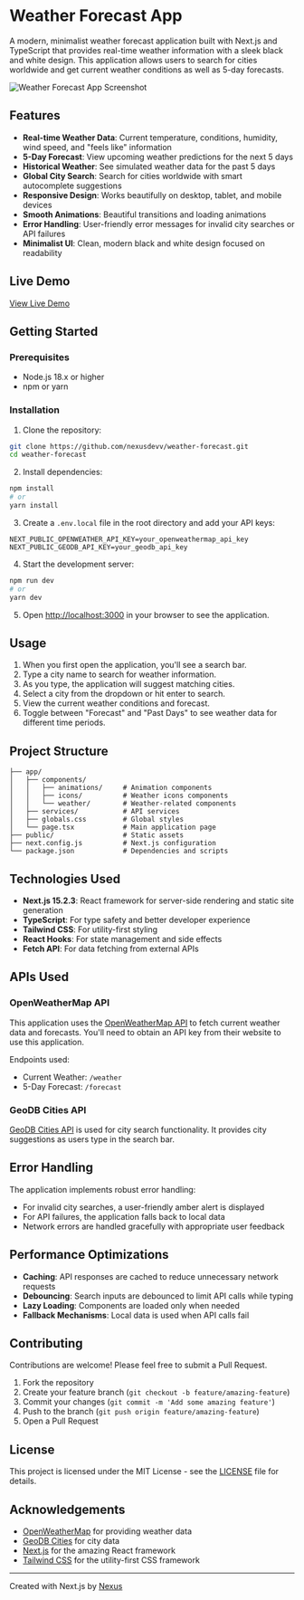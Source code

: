 # Weather Forecast App

A modern, minimalist weather forecast application built with Next.js and TypeScript that provides real-time weather information with a sleek black and white design. This application allows users to search for cities worldwide and get current weather conditions as well as 5-day forecasts.

![Weather Forecast App Screenshot](https://i.imgur.com/au6lBzG.png)

## Features

- **Real-time Weather Data**: Current temperature, conditions, humidity, wind speed, and "feels like" information
- **5-Day Forecast**: View upcoming weather predictions for the next 5 days
- **Historical Weather**: See simulated weather data for the past 5 days
- **Global City Search**: Search for cities worldwide with smart autocomplete suggestions
- **Responsive Design**: Works beautifully on desktop, tablet, and mobile devices
- **Smooth Animations**: Beautiful transitions and loading animations
- **Error Handling**: User-friendly error messages for invalid city searches or API failures
- **Minimalist UI**: Clean, modern black and white design focused on readability

## Live Demo

[View Live Demo](https://weatherforecastpro.vercel.app)

## Getting Started

### Prerequisites

- Node.js 18.x or higher
- npm or yarn

### Installation

1. Clone the repository:

```bash
git clone https://github.com/nexusdevv/weather-forecast.git
cd weather-forecast
```

2. Install dependencies:

```bash
npm install
# or
yarn install
```

3. Create a `.env.local` file in the root directory and add your API keys:

```
NEXT_PUBLIC_OPENWEATHER_API_KEY=your_openweathermap_api_key
NEXT_PUBLIC_GEODB_API_KEY=your_geodb_api_key
```

4. Start the development server:

```bash
npm run dev
# or
yarn dev
```

5. Open [http://localhost:3000](http://localhost:3000) in your browser to see the application.

## Usage

1. When you first open the application, you'll see a search bar.
2. Type a city name to search for weather information.
3. As you type, the application will suggest matching cities.
4. Select a city from the dropdown or hit enter to search.
5. View the current weather conditions and forecast.
6. Toggle between "Forecast" and "Past Days" to see weather data for different time periods.

## Project Structure

```
├── app/
│   ├── components/
│   │   ├── animations/     # Animation components
│   │   ├── icons/          # Weather icons components
│   │   └── weather/        # Weather-related components
│   ├── services/           # API services
│   ├── globals.css         # Global styles
│   └── page.tsx            # Main application page
├── public/                 # Static assets
├── next.config.js          # Next.js configuration
└── package.json            # Dependencies and scripts
```

## Technologies Used

- **Next.js 15.2.3**: React framework for server-side rendering and static site generation
- **TypeScript**: For type safety and better developer experience
- **Tailwind CSS**: For utility-first styling
- **React Hooks**: For state management and side effects
- **Fetch API**: For data fetching from external APIs

## APIs Used

### OpenWeatherMap API

This application uses the [OpenWeatherMap API](https://openweathermap.org/api) to fetch current weather data and forecasts. You'll need to obtain an API key from their website to use this application.

Endpoints used:
- Current Weather: `/weather`
- 5-Day Forecast: `/forecast`

### GeoDB Cities API

[GeoDB Cities API](https://rapidapi.com/wirefreethought/api/geodb-cities/) is used for city search functionality. It provides city suggestions as users type in the search bar.

## Error Handling

The application implements robust error handling:
- For invalid city searches, a user-friendly amber alert is displayed
- For API failures, the application falls back to local data
- Network errors are handled gracefully with appropriate user feedback

## Performance Optimizations

- **Caching**: API responses are cached to reduce unnecessary network requests
- **Debouncing**: Search inputs are debounced to limit API calls while typing
- **Lazy Loading**: Components are loaded only when needed
- **Fallback Mechanisms**: Local data is used when API calls fail

## Contributing

Contributions are welcome! Please feel free to submit a Pull Request.

1. Fork the repository
2. Create your feature branch (`git checkout -b feature/amazing-feature`)
3. Commit your changes (`git commit -m 'Add some amazing feature'`)
4. Push to the branch (`git push origin feature/amazing-feature`)
5. Open a Pull Request

## License

This project is licensed under the MIT License - see the [LICENSE](LICENSE) file for details.

## Acknowledgements

- [OpenWeatherMap](https://openweathermap.org/) for providing weather data
- [GeoDB Cities](https://wirefreethought.github.io/geodb-cities-api-docs/) for city data
- [Next.js](https://nextjs.org/) for the amazing React framework
- [Tailwind CSS](https://tailwindcss.com/) for the utility-first CSS framework

---

Created with Next.js by [Nexus](https://github.com/nexusdevv)
